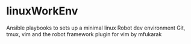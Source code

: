 # linuxWorkEnv
Ansible playbooks to sets up a minimal linux Robot dev environment
Git, tmux, vim and the robot framework plugin for vim by mfukarak
